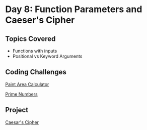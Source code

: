 # Day 8: Function Parameters and Caeser's Cipher

## Topics Covered
- Functions with inputs
- Positional vs Keyword Arguments


## Coding Challenges
[Paint Area Calculator](https://github.com/wamwangi-mathenge/100_Days_of_Python/tree/main/Day_8/Paint_Area_Calculator)

[Prime Numbers](https://github.com/wamwangi-mathenge/100_Days_of_Python/tree/main/Day_8/Prime_Numbers)


## Project
[Caesar's Cipher](https://github.com/wamwangi-mathenge/100_Days_of_Python/tree/main/Day_8/Caesar_Cipher_Project)